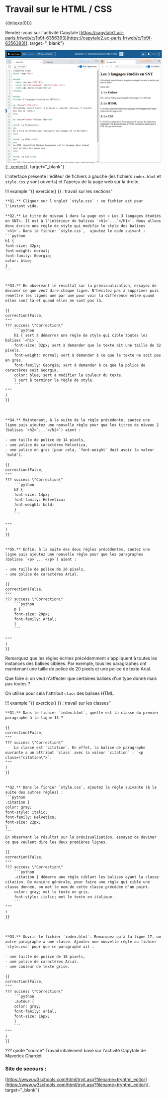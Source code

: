 # Travail sur le HTML / CSS 

{{initexo(0)}}

Rendez-vous sur l'activité Capytale [https://capytale2.ac-paris.fr/web/c/1b9f-6356393](https://capytale2.ac-paris.fr/web/c/1b9f-6356393){. target="_blank"}


[![image](data/cap_act1.png){: .center}](https://capytale2.ac-paris.fr/web/c/1b9f-6356393){. target="_blank"}







L'interface présente l'éditeur de fichiers à gauche (les fichiers ```index.html``` et ```style.css``` y sont ouverts) et l'aperçu de la page web sur la droite.

!!! example "{{ exercice() }} : travail sur les sections"
    
    

    **Q1.** Cliquer sur l'onglet `style.css` : ce fichier est pour l'instant vide.

    **Q2.** Le titre de niveau 1 dans la page est « Les 3 langages étudiés en SNT». Il est à l'intérieur de balises `<h1>`...`</h1>`. Nous allons donc écrire une règle de style qui modifie le style des balises `<h1>`. Dans le fichier `style.css`,  ajoutez le code suivant :
    ```python
    h1 {
    font-size: 32px;
    font-weight: normal;
    font-family: Georgia;
    color: blue;
    }
    ```


    **Q3.** En observant le résultat sur la prévisualisation, essayez de deviner ce que veut dire chaque ligne. N'hésitez pas à supprimer puis remettre les lignes une par une pour voir la différence entre quand elles sont là et quand elles ne sont pas là.

    {{
    correction(False,
    """
    ??? success \"Correction\" 
        ```python
        h1 { sert à démarrer une règle de style qui cible toutes les balises `<h1>`.
        font-size: 32px; sert à demander que le texte ait une taille de 32 pixels.
        font-weight: normal; sert à demander à ce que le texte ne soit pas en gras.
        font-family: Georgia; sert à demander à ce que la police de caractères soit Georgia. 
        color: blue; sert à modifier la couleur du texte.
        } sert à terminer la règle de style.
        ```
    """
    )
    }}



    **Q4.** Maintenant, à la suite de la règle précédente, sautez une ligne puis ajoutez une nouvelle règle pour que les titres de niveau 2 (balises `<h2>`...`</h2>`) aient :
    
    - une taille de police de 14 pixels,
    - une police de caractères Helvetica,
    - une police en gras (pour cela, `font-weight` doit avoir la valeur `bold`).

    {{
    correction(False,
    """
    ??? success \"Correction\" 
        ```python
        h2 {
        font-size: 14px;
        font-family: Helvetica;
        font-weight: bold;
        }
        ```
  
    """
    )
    }}


    **Q5.** Enfin, à la suite des deux règles précédentes, sautez une ligne puis ajoutez une nouvelle règle pour que les paragraphes (balises `<p>`...`</p>`) aient :

    - une taille de police de 20 pixels,
    - une police de caractères Arial.

    {{
    correction(False,
    """
    ??? success \"Correction\" 
        ```python
        p {
        font-size: 20px;
        font-family: Arial;
        }
        ```
  
    """
    )
    }}


Remarquez que les règles écrites précédemment s'appliquent à toutes les instances des balises ciblées. Par exemple, tous les paragraphes ont maintenant une taille de police de 20 pixels et une police de texte Arial. 

Que faire si on veut n'affecter que certaines balises d'un type donné mais pas toutes ?

On utilise pour cela l'attribut `class` des balises HTML.

!!! example "{{ exercice() }} : travail sur les classes"

    **Q1.** Dans le fichier `index.html`, quelle est la classe du premier paragraphe à la ligne 13 ?

    {{
    correction(False,
    """
    ??? success \"Correction\" 
        La classe est `citation`. En effet, la balise de paragraphe ouvrante a un attribut `class` avec la valeur `citation` : `<p class=\"citation\">`.
    """
    )
    }}
    

    **Q2.** Dans le fichier `style.css`, ajoutez la règle suivante (à la suite des autres règles) :
    ```python
    .citation {
    color: gray;
    font-style: italic;
    font-family: Helvetica;
    font-size: 22px;
    }    
    ```
    En observant le résultat sur la prévisualisation, essayez de deviner ce que veulent dire les deux premières lignes.

    {{
    correction(False,
    """
    ??? success \"Correction\" 
        ```python
        .citation { démarre une règle ciblant les balises ayant la classe citation. De manière générale, pour faire une règle qui cible une classe donnée, on met le nom de cette classe précédée d'un point.
        color: gray; met le texte en gris.
        font-style: italic; met le texte en italique.
        ```
    """
    )
    }}
   


    **Q3.** Ouvrir le fichier `index.html`. Remarquez qu'à la ligne 17, un autre paragraphe a une classe. Ajoutez une nouvelle règle au fichier `style.css` pour que ce paragraphe ait :

    - une taille de police de 16 pixels,
    - une police de caractères Arial.
    - une couleur de texte grise.

    {{
    correction(False,
    """
    ??? success \"Correction\" 
        ```python
        .auteur {
        color: gray;
        font-family: arial;
        font-size: 16px;
        }
        ``` 
    """
    )
    }}


??? quote "source"
    Travail intialement basé sur l'activité Capytale de Maverick Chardet


### Site de secours :

[https://www.w3schools.com/html/tryit.asp?filename=tryhtml_editor](https://www.w3schools.com/html/tryit.asp?filename=tryhtml_editor){. target="_blank"}


